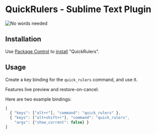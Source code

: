 QuickRulers - Sublime Text Plugin
=================================

![No words needed](http://i.imgur.com/lEKwdBc.gifv)


## Installation

Use [Package Control][] to [install][] "QuickRulers".

[Package Control]: https://packagecontrol.io/installation
[install]: https://packagecontrol.io/docs/usage


## Usage

Create a key binding
for the `quick_rulers` command,
and use it.

Features live preview
and restore-on-cancel.

Here are two example bindings:

```js
[
  { "keys": ["alt+r"], "command": "quick_rulers" },
  { "keys": ["alt+shift+r"], "command": "quick_rulers",
    "args": {"show_current": false} }
]
```
